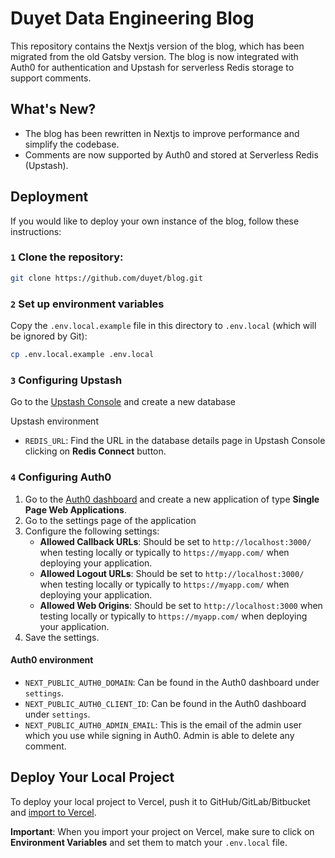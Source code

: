# Duyet Data Engineering Blog


This repository contains the Nextjs version of the blog, which has been migrated from the old Gatsby version. 
The blog is now integrated with Auth0 for authentication and Upstash for serverless Redis storage to support comments.

## What's New?

- The blog has been rewritten in Nextjs to improve performance and simplify the codebase.
- Comments are now supported by Auth0 and stored at Serverless Redis (Upstash).

## Deployment

If you would like to deploy your own instance of the blog, follow these instructions:

### `1` Clone the repository:

```bash
git clone https://github.com/duyet/blog.git
```

### `2` Set up environment variables

Copy the `.env.local.example` file in this directory to `.env.local` (which will be ignored by Git):

```bash
cp .env.local.example .env.local
```

### `3` Configuring Upstash

Go to the [Upstash Console](https://console.upstash.com/) and create a new database

Upstash environment

- `REDIS_URL`: Find the URL in the database details page in Upstash Console clicking on **Redis Connect** button.

### `4` Configuring Auth0

1. Go to the [Auth0 dashboard](https://manage.auth0.com/) and create a new application of type **Single Page Web
   Applications**.
2. Go to the settings page of the application
3. Configure the following settings:
   - **Allowed Callback URLs**: Should be set to `http://localhost:3000/` when testing locally or typically
     to `https://myapp.com/` when deploying your application.
   - **Allowed Logout URLs**: Should be set to `http://localhost:3000/` when testing locally or typically
     to `https://myapp.com/` when deploying your application.
   - **Allowed Web Origins**: Should be set to `http://localhost:3000` when testing locally or typically
     to `https://myapp.com/` when deploying your application.
4. Save the settings.

#### Auth0 environment

- `NEXT_PUBLIC_AUTH0_DOMAIN`: Can be found in the Auth0 dashboard under `settings`.
- `NEXT_PUBLIC_AUTH0_CLIENT_ID`: Can be found in the Auth0 dashboard under `settings`.
- `NEXT_PUBLIC_AUTH0_ADMIN_EMAIL`: This is the email of the admin user which you use while signing in Auth0. Admin is able to delete any comment.

## Deploy Your Local Project

To deploy your local project to Vercel, push it to GitHub/GitLab/Bitbucket
and [import to Vercel](https://vercel.com/new?utm_source=github&utm_medium=readme&utm_campaign=upstash-roadmap).

**Important**: When you import your project on Vercel, make sure to click on **Environment Variables** and set them to
match your `.env.local` file.
